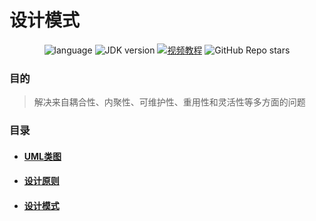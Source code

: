 # 设计模式

<p align="center">
    <img src="https://img.shields.io/badge/language-Java-red" alt="language" />
    <img src="https://img.shields.io/badge/JDK-1.8.0_281-green" alt="JDK version" />
    <a href="https://www.bilibili.com/video/BV1G4411c7N4"><img src="https://img.shields.io/badge/%E8%A7%86%E9%A2%91%E6%95%99%E7%A8%8B-vedio-pink" alt="视频教程" /></a>
    <img alt="GitHub Repo stars" src="https://img.shields.io/github/stars/paigeman/DesignPattern"/>
</p>

### 目的

>解决来自耦合性、内聚性、可维护性、重用性和灵活性等多方面的问题

### 目录

+ #### [UML类图](res/doc/uml/UML.md)

+ #### [设计原则](res/doc/principle/principle.md)

+ #### [设计模式](res/doc/pattern/pattern.md)